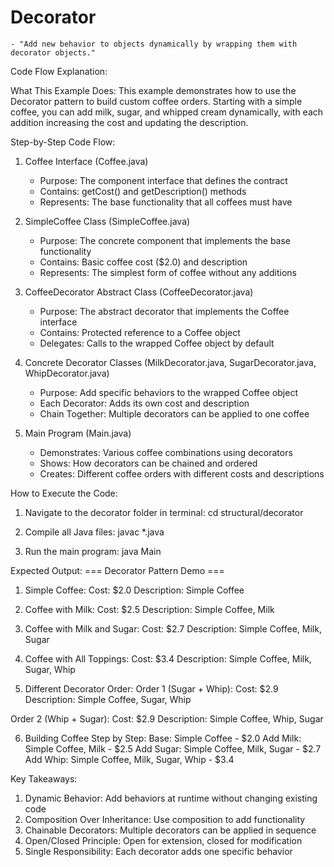 # Decorator

    - "Add new behavior to objects dynamically by wrapping them with decorator objects."

Code Flow Explanation:

What This Example Does:
This example demonstrates how to use the Decorator pattern to build custom coffee orders. Starting with a simple coffee, you can add milk, sugar, and whipped cream dynamically, with each addition increasing the cost and updating the description.

Step-by-Step Code Flow:

1. Coffee Interface (Coffee.java)
   - Purpose: The component interface that defines the contract
   - Contains: getCost() and getDescription() methods
   - Represents: The base functionality that all coffees must have

2. SimpleCoffee Class (SimpleCoffee.java)
   - Purpose: The concrete component that implements the base functionality
   - Contains: Basic coffee cost ($2.0) and description
   - Represents: The simplest form of coffee without any additions

3. CoffeeDecorator Abstract Class (CoffeeDecorator.java)
   - Purpose: The abstract decorator that implements the Coffee interface
   - Contains: Protected reference to a Coffee object
   - Delegates: Calls to the wrapped Coffee object by default

4. Concrete Decorator Classes (MilkDecorator.java, SugarDecorator.java, WhipDecorator.java)
   - Purpose: Add specific behaviors to the wrapped Coffee object
   - Each Decorator: Adds its own cost and description
   - Chain Together: Multiple decorators can be applied to one coffee

5. Main Program (Main.java)
   - Demonstrates: Various coffee combinations using decorators
   - Shows: How decorators can be chained and ordered
   - Creates: Different coffee orders with different costs and descriptions


How to Execute the Code:
1. Navigate to the decorator folder in terminal:
   cd structural/decorator

2. Compile all Java files:
   javac *.java

3. Run the main program:
   java Main

Expected Output:
=== Decorator Pattern Demo ===

1. Simple Coffee:
Cost: $2.0
Description: Simple Coffee

2. Coffee with Milk:
Cost: $2.5
Description: Simple Coffee, Milk

3. Coffee with Milk and Sugar:
Cost: $2.7
Description: Simple Coffee, Milk, Sugar

4. Coffee with All Toppings:
Cost: $3.4
Description: Simple Coffee, Milk, Sugar, Whip

5. Different Decorator Order:
Order 1 (Sugar + Whip):
Cost: $2.9
Description: Simple Coffee, Sugar, Whip

Order 2 (Whip + Sugar):
Cost: $2.9
Description: Simple Coffee, Whip, Sugar

6. Building Coffee Step by Step:
Base: Simple Coffee - $2.0
Add Milk: Simple Coffee, Milk - $2.5
Add Sugar: Simple Coffee, Milk, Sugar - $2.7
Add Whip: Simple Coffee, Milk, Sugar, Whip - $3.4

Key Takeaways:
1. Dynamic Behavior: Add behaviors at runtime without changing existing code
2. Composition Over Inheritance: Use composition to add functionality
3. Chainable Decorators: Multiple decorators can be applied in sequence
4. Open/Closed Principle: Open for extension, closed for modification
5. Single Responsibility: Each decorator adds one specific behavior


